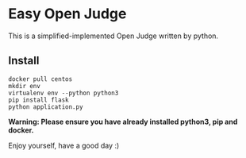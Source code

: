 # Easy Open Judge
This is a simplified-implemented Open Judge written by python.

## Install
```
docker pull centos
mkdir env
virtualenv env --python python3
pip install flask
python application.py
```

**Warning: Please ensure you have already installed python3, pip and docker.**

Enjoy yourself, have a good day :)
